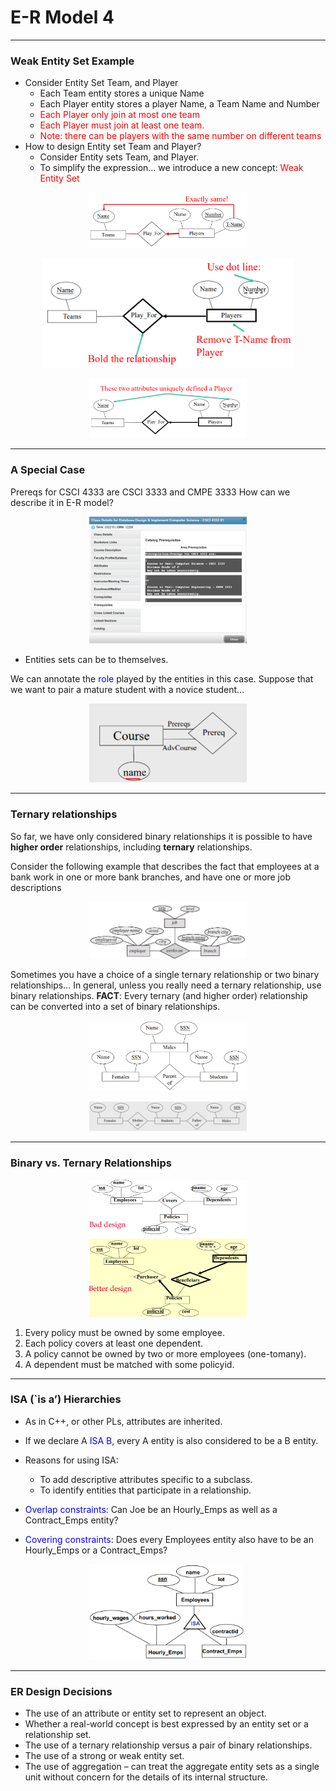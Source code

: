 # E-R Model 4
---
### Weak Entity Set Example
- Consider Entity Set Team, and Player
    - Each Team entity stores a unique Name
    - Each Player entity stores a player Name, a Team Name and Number
    - <span style="color:red">Each Player only join at most one team</span>
    - <span style="color:red">Each Player must join at least one team.</span>
    - <span style="color:red">Note: there can be players with the same number on different teams</span>
- How to design Entity set Team and Player?
    - Consider Entity sets Team, and Player.
    - To simplify the expression… we introduce a new concept: <span style="color:red">Weak Entity Set</span>
<div style="margin-left: auto; margin-right: auto; width: 50%">

![Weak Entity Set 1](Images\ERM4\ERM4_1.png) 
</div>
<div style="margin-left: auto; margin-right: auto; width: 80%">

![Weak Entity Set 2](Images\ERM4\ERM4_2.png) </div>
<div style="margin-left: auto; margin-right: auto; width: 50%">

![Weak Entity Set 3](Images\ERM4\ERM4_3.png) </div>

---
### A Special Case
Prereqs for CSCI 4333 are CSCI 3333 and CMPE 3333
How can we describe it in E-R model?
<div style="margin-left: auto; margin-right: auto; width: 50%">

![A Special Case 1](Images\ERM4\ERM4_4.png) </div>
- Entities sets can be to themselves.


We can annotate the <span style="color: blue">role</span> played by the entities in this case. Suppose that we want to pair a mature student with a novice student...
<div style="margin-left: auto; margin-right: auto; width: 50%">

![A Special Case 1](Images\ERM4\ERM4_5.png) </div>

---
### Ternary relationships
So far, we have only considered binary relationships 
it is possible to have **higher order** relationships, including **ternary** relationships.

Consider the following example that describes the fact that employees at a bank work in one or more bank branches, and have one or more job descriptions
<div style="margin-left: auto; margin-right: auto; width: 50%">

![Ternary Relationships 1](Images\ERM4\ERM4_6.png) </div>

Sometimes you have a choice of a single ternary relationship or two binary relationships… 
In general, unless you really need a ternary relationship, use binary relationships. **FACT**: Every ternary (and higher order) relationship can be converted into a set of binary relationships.
<div style="margin-left: auto; margin-right: auto; width: 50%"> 

![Ternary Relationships 1](Images\ERM4\ERM4_7.png) </div> 
<div style="margin-left: auto; margin-right: auto; width: 50%">

![Ternary Relationships 1](Images\ERM4\ERM4_8.png) </div>

---
### Binary vs. Ternary Relationships
<div style="margin-left: auto; margin-right: auto; width: 50%">

![Binary vs. Ternary 1](Images\ERM4\ERM4_9.png) </div>

1. Every policy must be owned by some employee.
2. Each policy covers at least one dependent.
3. A policy cannot be owned by two or more employees (one-tomany).
4. A dependent must be matched with some policyid.
---
### ISA (`is a’) Hierarchies
- As in C++, or other PLs, attributes are inherited.
- If we declare A <span style="color:blue">ISA B</span>, every A entity is also considered to be a B
entity. 

- Reasons for using ISA:
    - To add descriptive attributes specific to a subclass.
    - To identify entities that participate in a relationship.
- <span style="color:blue">Overlap constraints</span>: Can Joe be an Hourly_Emps as well as a Contract_Emps entity?
- <span style="color:blue">Covering constraints</span>: Does every Employees entity also have to be an Hourly_Emps or a Contract_Emps?
<div style="margin-left: auto; margin-right: auto; width: 50%">

![ISA Hierarchies 1](Images\ERM4\ERM4_10.png) </div>

---
### ER Design Decisions
- The use of an attribute or entity set to represent an object.
- Whether a real-world concept is best expressed by an entity set or a relationship set.
- The use of a ternary relationship versus a pair of binary
relationships.
- The use of a strong or weak entity set.
- The use of aggregation – can treat the aggregate entity sets as a single unit without concern for the details of its internal structure.